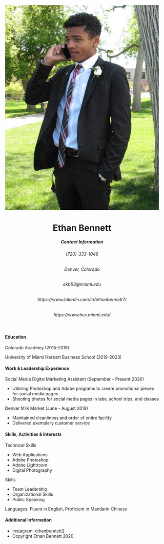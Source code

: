 <!DOCTYPE html>
<html>
<head>
  <meta charset="utf-8">
  <title> Ethan Bennett Resume </title>
</head>
<body>
<header>
<img src="ekb.jpg" alt="Ethan Bennett Resume">
<h1>Ethan Bennett</h1>
  <h5>Contact Information</h5>
  <h6>(720)-333-1046</h6>
  <h6>Denver, Colorado</h6>
  <h6>ekb53@miami.edu</h6>

  <nav>
  <h6> https://www.linkedin.com/in/ethanbennett7/ </h6> 
  <h6> https://www.bus.miami.edu/ </h6>
  </nav>
  </header>
  <main>
<h4>Education</h4>
  <p> Colorado Academy (2015-2019)</p>
  <p> University of Miami Herbert Business School (2019-2023)</p>
<h4>Work & Leadership Experience</h4>
  <p> Social Media Digital Marketing Assistant (September - Present 2020)</p>
  <ul>
    <li>Utilizing Photoshop and Adobe programs to create promotional pieces for social media pages</li>
    <li>Shooting photos for social media pages in labs, school trips, and classes</li>
  </ul>
  <p>Denver Milk Market (June - August 2019)</p>
<ul>
  <li>Maintained cleanliness and order of entire facility</li>
  <li>Delivered exemplary customer service</li>
</ul>
    <section>
<h4>Skills, Activities & Interests</h4>
      <p>Technical Skills</p>
<ul>
  <li>Web Applications</li>
  <li>Adobe Photoshop</li>
  <li>Adobe Lightroom</li>
  <li>Digital Photography</li>
</ul>
      <p>Skills</p>
 <ul>
  <li>Team Leadership</li>
  <li>Organizational Skills</li>
  <li>Public Speaking</li>
 </ul>
      <p>Languages: Fluent in English, Proficient in Mandarin Chinese</p>
   </section>
  </main>
  <footer>
    <h4>Additional Information</h4>
    <ul>
      <li>Instagram: ethanbennett2 </li>
      <li>Copyright Ethan Bennett 2020</li>
    </ul>
  </footer>
      
  </body>
</html>
